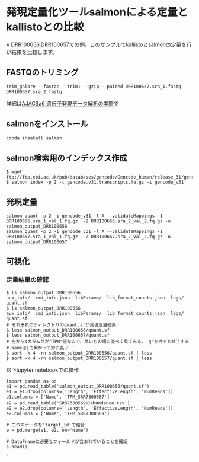 # 発現定量化ツールsalmonによる定量とkallistoとの比較

※ DRR100656,DRR100657での例。このサンプルでkallistoとsalmonの定量を行い結果を比較します。

## FASTQのトリミング

`trim_galore --fastqc --trim1 --gzip --paired DRR100657.sra_1.fastq DRR100657.sra_2.fastq`

詳細は[AJACSa6 遺伝子発現データ解析の実際](https://github.com/AJACS-training/AJACSa6/tree/master/03_bono)で


## salmonをインストール

```sql
conda insatall salmon
```

## salmon検索用のインデックス作成

```
$ wget ftp://ftp.ebi.ac.uk/pub/databases/gencode/Gencode_human/release_31/gencode.v31.transcripts.fa.gz
$ salmon index -p 2 -t gencode.v31.transcripts.fa.gz -i gencode_v31
```

## 発現定量

```
salmon quant -p 2 -i gencode_v31 -l A --validateMappings -1 DRR100656.sra_1_val_1.fq.gz  -2 DRR100656.sra_2_val_2.fq.gz -o salmon_output_DRR100656
salmon quant -p 2 -i gencode_v31 -l A --validateMappings -1 DRR100657.sra_1_val_1.fq.gz  -2 DRR100657.sra_2_val_2.fq.gz -o salmon_output_DRR100657
```

## 可視化

### 定量結果の確認

```
$ ls salmon_output_DRR100656
aux_info/  cmd_info.json  libParams/  lib_format_counts.json  logs/  quant.sf
$ ls salmon_output_DRR100656
aux_info/  cmd_info.json  libParams/  lib_format_counts.json  logs/  quant.sf
# それぞれのディレクトリのquant.sfが発現定量結果
$ less salmon_output_DRR100656/quant.sf
$ less salmon_output_DRR100657/quant.sf
# 左から4カラム目が"TPM"値なので、高いもの順に並べて見てみる。'q'を押すと終了する
# Nameは|で繋がって妙に長い
$ sort -k 4 -rn salmon_output_DRR100656/quant.sf | less
$ sort -k 4 -rn salmon_output_DRR100657/quant.sf | less
```

以下jupyter notebookでの操作

```
import pandas as pd
e1 = pd.read_table('salmon_output_DRR100656/quqnt.sf')
e1 = e1.drop(columns=['Length', 'EffectiveLength', 'NumReads'])
e1.columns = ['Name', 'TPM_SRR7300567']
e2 = pd.read_table('SRR7300569のabundance.tsv')
e2 = e2.drop(columns=['Length', 'EffectiveLength', 'NumReads'])
e2.columns = ['Name', 'TPM_SRR7300569']

# 二つのデータを'target_id'で結合
e = pd.merge(e1, e2, on='Name')

# DataFrameに必要なフィールドが含まれていることを確認
e.head()

`